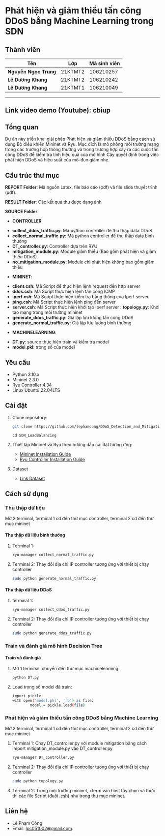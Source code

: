 # Phát hiện và giảm thiểu tấn công DDoS bằng Machine Learning trong SDN

## Thành viên




| **Tên**              | **Lớp**               | **Mã sinh viên**          |
|-------------------    |-------------------------|--------------------------|
| **Nguyễn Ngọc Trung**    | 21KTMT2                 | 106210257                |
| **Lê Dương Khang**       | 21KTMT2                 | 106210242                |
| **Lê Dương Khang**       | 21KTMT1                 | 106210049               |


---
## Link video demo (Youtube): cbiup


## Tổng quan
Dự án này triển khai giải pháp Phát hiện và giảm thiểu DDoS bằng cách sử dụng Bộ điều khiển Mininet và Ryu. Mục đích là mô phỏng môi trường mạng trong các trường hợp thông thường và trong trường hợp xảy ra các cuộc tấn công DDoS để kiểm tra tính hiệu quả của mô hình Cây quyết định trong việc phát hiện DDoS và hiệu suất của mô-đun giảm nhẹ.

## Cấu trúc thư mục

**REPORT Folder**: Mã nguồn Latex, file báo cáo (pdf) và file slide thuyết trình (pdf).

**RESULT Folder**: Các kết quả thu được dạng ảnh

**SOURCE Folder**
- **CONTROLLER**
+ **collect_ddos_traffic.py**: Mã python controller đê thu thập data DDoS
+ **collect_normal_traffic.py**: Mã python controller để thu thập data bình thường
+ **DT_controller.py**: Controller dựa trên RYU
+ **mitigation_module.py**: Module giảm thiểu (Bao gồm phát hiện và giảm thiểu DDoS).
+ **no_mitigation_module.py**: Module chỉ phát hiện không bao gồm giảm thiểu
- **MININET**:
+ **client.csh**: Mã Script để thực hiện lệnh request đến http server
+ **ddos.csh**: Mã Script thực hiện lệnh tấn công ICMP
+ **iperf.csh**: Mã Script thực hiện kiểm tra băng thông của Iperf server
+ **ping.csh**: Mã Script thực hiện lệnh ping đến server
+ **server.csh**: Mã Script thực hiện khởi tạo Iperf server
: **topology.py**: Khởi tạo mạng trong môi trường mininet
+ **generate_ddos_traffic.py**: Giả lập lưu lượng tấn công DDoS
+ **generate_normal_traffic.py**: Giả lập lưu lượng bình thường
- **MACHINELEARNING**:
+ **DT.py**: source thực hiện train và kiểm tra model
+ **model.pkl**: trọng số của model
 
 
 

## Yêu cầu

- Python 3.10.x
- Mininet 2.3.0
- Ryu Controller 4.34
- Linux Ubuntu 22.04LTS

## Cài đặt

1. Clone repository:
    ```bash
    git clone https://github.com/lephamcong/DDoS_Detection_and_Mitigation_in_SDN.git
    ```
    ```
    cd SDN_LoadBalancing
    ```


2. Thiết lập Mininet và Ryu theo hướng dẫn cài đặt tương ứng:
    - [Mininet Installation Guide](http://mininet.org/download/)
    - [Ryu Controller Installation Guide](https://ryu.readthedocs.io/en/latest/getting_started.html)

3. Dataset
    - [Link Dataset](https://drive.google.com/file/d/1Ll9zG8IB4gWwevBKIiB9lse6BvnSYVQ_/view)
## Cách sử dụng

### Thu thập dữ liệu 
Mở 2 terminal, terminal 1 cd đến thư mục controller, terminal 2 cd đến thư mục mininet


#### Thu thập dữ liệu bình thường

1. Terminal 1:
    ```bash
    ryu-manager collect_normal_traffic.py
    ```

2. Terminal 2:
    Thay đổi địa chỉ IP controller tương ứng với thiết bị chạy controller
    ```bash
    sudo python generate_normal_traffic.py
    ```

#### Thu thập dữ liệu DDoS

1. terminal 1:
    ```bash
    ryu-manager collect_ddos_traffic.py
    ```

2. Terminal 2:
    Thay đổi địa chỉ IP controller tương ứng với thiết bị chạy controller
    ```bash
    sudo python generate_ddos_traffic.py
    ```
    

### Train và đánh giá mô hình Decision Tree

#### Train và đánh giá

1. Mở 1 terminal, chuyển đến thư mục machinelearning:
    ```bash
    python DT.py
    ```

2. Load trọng số model đã train:
    ```bash
    import pickle
    with open('model.pkl', 'rb') as file:
            model = pickle.load(file)
    ```

### Phát hiện và giảm thiểu tấn công DDoS bằng Machine Learning
Mở 2 terminal, terminal 1 cd đến thư mục controller, terminal 2 cd đến thư mục mininet
1. Terminal 1:
    Chạy DT_controller.py với module mitigation bằng cách import mitigation_module.py vào DT_controller.py
    ```bash
    ryu-manager DT_controller.py
    ```

2. Terminal 2:
    Thay đổi địa chỉ IP controller tương ứng với thiết bị chạy controller
    ```bash
    sudo python topology.py
    ```
3. Terminal 2:
    Trong môi trường mininet, xterm vào host tùy chọn và thực thi các file Script (đuôi .csh) như trong thư mục mininet.



## Liên hệ
- Lê Phạm Công
- Email: [lpc051002@gmail.com](mailto:lpc051002@gmail.com).
